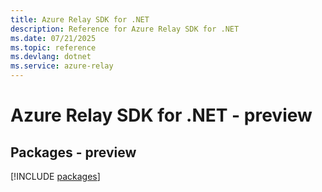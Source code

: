 ```yaml
---
title: Azure Relay SDK for .NET
description: Reference for Azure Relay SDK for .NET
ms.date: 07/21/2025
ms.topic: reference
ms.devlang: dotnet
ms.service: azure-relay
---
```

# Azure Relay SDK for .NET - preview
## Packages - preview
[!INCLUDE [packages](relay-index.md)]